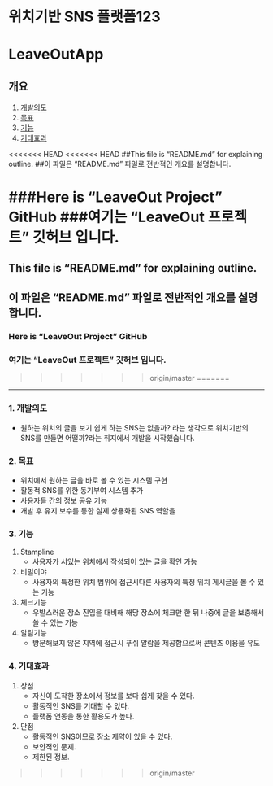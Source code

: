 # 위치기반 SNS 플랫폼123
# LeaveOutApp
## 개요
1. [개발의도](#development)
2. [목표](#purpose)
3. [기능](#function)
4. [기대효과](#expectation)

<<<<<<< HEAD
<<<<<<< HEAD
##This file is “README.md” for explaining outline.
##이 파일은 “README.md” 파일로 전반적인 개요를 설명합니다.

###Here is “LeaveOut Project” GitHub
###여기는 “LeaveOut 프로젝트” 깃허브 입니다.
=======
## This file is “README.md” for explaining outline.
## 이 파일은 “README.md” 파일로 전반적인 개요를 설명합니다.

### Here is “LeaveOut Project” GitHub
### 여기는 “LeaveOut 프로젝트” 깃허브 입니다.
>>>>>>> origin/master
=======
------------------------------
### <a name="development">1. 개발의도
- 원하는 위치의 글을 보기 쉽게 하는 SNS는 없을까? 라는 생각으로 위치기반의 SNS를 만들면 어떨까?라는 취지에서 개발을 시작했습니다.

### <a name="purpose">2. 목표
 - 위치에서 원하는 글을 바로 볼 수 있는 시스템 구현
 - 활동적 SNS를 위한 동기부여 시스템 추가
 - 사용자들 간의 정보 공유 기능
 - 개발 후 유지 보수를 통한 실제 상용화된 SNS 역할을 
 
### <a name="function">3. 기능
  1) Stampline
     - 사용자가 서있는 위치에서 작성되어 있는 글을 확인 가능
  2) 비밀이야
     - 사용자의 특정한 위치 범위에 접근시다른 사용자의 특정 위치 게시글을 볼 수 있는 기능
  3) 체크기능
     - 우발스러운 장소 진입을 대비해 해당 장소에 체크만 한 뒤 나중에 글을 보충해서 쓸 수 있는 기능
  4) 알림기능
     - 방문해보지 않은 지역에 접근시 푸쉬 알람을 제공함으로써 콘텐츠 이용을 유도
     
### <a name="expectation">4. 기대효과
 1) 장점 
    - 자신이 도착한 장소에서 정보를 보다 쉽게 찾을 수 있다.
    - 활동적인 SNS를 기대할 수 있다.
    - 플랫폼 연동을 통한 활용도가 높다.
 2) 단점
    - 활동적인 SNS이므로 장소 제약이 있을 수 있다.
    - 보안적인 문제.
    - 제한된 정보.
>>>>>>> origin/master




